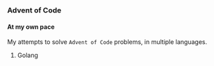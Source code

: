 ### Advent of Code
#### At my own pace

My attempts to solve `Advent of Code` problems, in multiple languages.

1. Golang
